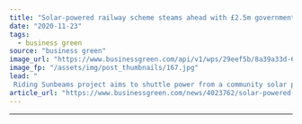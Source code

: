 ```yaml
---
title: "Solar-powered railway scheme steams ahead with £2.5m government grant"
date: "2020-11-23"
tags: 
  - business green
source: "business green"
image_url: "https://www.businessgreen.com/api/v1/wps/29eef5b/8a39a33d-6215-42d3-adac-f23f4c5d50a2/8/1010-solar-railways-185x114.jpg"
image_fp: "/assets/img/post_thumbnails/167.jpg"
lead: "
 Riding Sunbeams project aims to shuttle power from a community solar plant to the London to Eastbourne railway line ..."
article_url: "https://www.businessgreen.com/news/4023762/solar-powered-railway-scheme-steams-ahead-gbp-government-grant"
---
```


---
